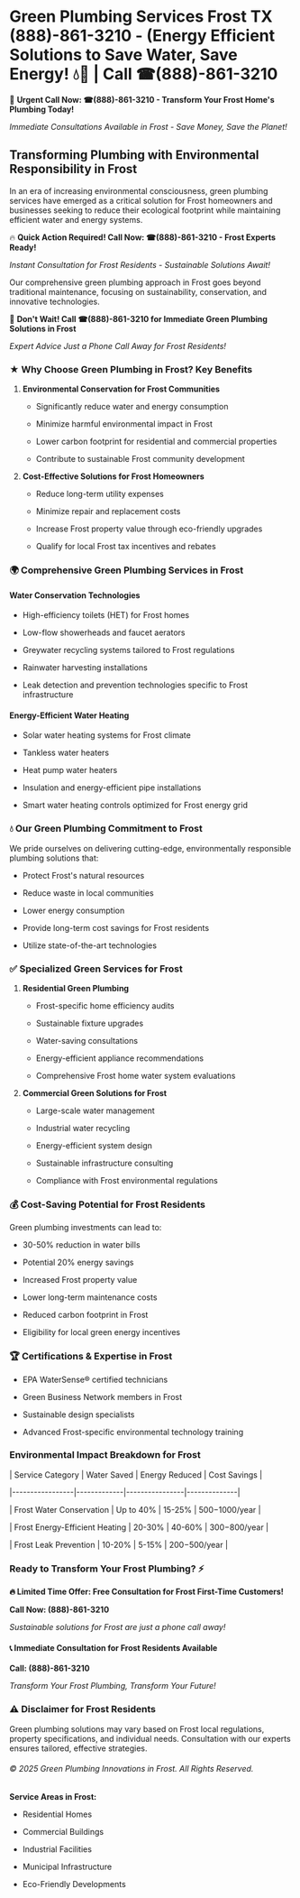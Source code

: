 # Green Plumbing Services Frost TX (888)-861-3210 - (Energy Efficient Solutions to Save Water, Save Energy! 💧🌿 | Call ☎(888)-861-3210

🚨 **Urgent Call Now: ☎(888)-861-3210 - Transform Your Frost Home's Plumbing Today!**
*Immediate Consultations Available in Frost - Save Money, Save the Planet!*

## Transforming Plumbing with Environmental Responsibility in Frost

In an era of increasing environmental consciousness, green plumbing services have emerged as a critical solution for Frost homeowners and businesses seeking to reduce their ecological footprint while maintaining efficient water and energy systems. 

🔥 **Quick Action Required! Call Now: ☎(888)-861-3210 - Frost Experts Ready!**
*Instant Consultation for Frost Residents - Sustainable Solutions Await!*

Our comprehensive green plumbing approach in Frost goes beyond traditional maintenance, focusing on sustainability, conservation, and innovative technologies.

🚨 **Don't Wait! Call ☎(888)-861-3210 for Immediate Green Plumbing Solutions in Frost**
*Expert Advice Just a Phone Call Away for Frost Residents!*

### ★ Why Choose Green Plumbing in Frost? Key Benefits

1. **Environmental Conservation for Frost Communities** 
   - Significantly reduce water and energy consumption
   - Minimize harmful environmental impact in Frost
   - Lower carbon footprint for residential and commercial properties
   - Contribute to sustainable Frost community development

2. **Cost-Effective Solutions for Frost Homeowners** 
   - Reduce long-term utility expenses
   - Minimize repair and replacement costs
   - Increase Frost property value through eco-friendly upgrades
   - Qualify for local Frost tax incentives and rebates

### 🌍 Comprehensive Green Plumbing Services in Frost

#### Water Conservation Technologies
- High-efficiency toilets (HET) for Frost homes
- Low-flow showerheads and faucet aerators
- Greywater recycling systems tailored to Frost regulations
- Rainwater harvesting installations
- Leak detection and prevention technologies specific to Frost infrastructure

#### Energy-Efficient Water Heating
- Solar water heating systems for Frost climate
- Tankless water heaters
- Heat pump water heaters
- Insulation and energy-efficient pipe installations
- Smart water heating controls optimized for Frost energy grid

### 💧 Our Green Plumbing Commitment to Frost

We pride ourselves on delivering cutting-edge, environmentally responsible plumbing solutions that:
- Protect Frost's natural resources
- Reduce waste in local communities
- Lower energy consumption
- Provide long-term cost savings for Frost residents
- Utilize state-of-the-art technologies

### ✅ Specialized Green Services for Frost

1. **Residential Green Plumbing**
   - Frost-specific home efficiency audits
   - Sustainable fixture upgrades
   - Water-saving consultations
   - Energy-efficient appliance recommendations
   - Comprehensive Frost home water system evaluations

2. **Commercial Green Solutions for Frost**
   - Large-scale water management
   - Industrial water recycling
   - Energy-efficient system design
   - Sustainable infrastructure consulting
   - Compliance with Frost environmental regulations

### 💰 Cost-Saving Potential for Frost Residents

Green plumbing investments can lead to:
- 30-50% reduction in water bills
- Potential 20% energy savings
- Increased Frost property value
- Lower long-term maintenance costs
- Reduced carbon footprint in Frost
- Eligibility for local green energy incentives

### 🏆 Certifications & Expertise in Frost

- EPA WaterSense® certified technicians
- Green Business Network members in Frost
- Sustainable design specialists
- Advanced Frost-specific environmental technology training

### Environmental Impact Breakdown for Frost

| Service Category | Water Saved | Energy Reduced | Cost Savings |
|-----------------|-------------|----------------|--------------|
| Frost Water Conservation | Up to 40% | 15-25% | $500-$1000/year |
| Frost Energy-Efficient Heating | 20-30% | 40-60% | $300-$800/year |
| Frost Leak Prevention | 10-20% | 5-15% | $200-$500/year |

### Ready to Transform Your Frost Plumbing? ⚡

**🔥 Limited Time Offer: Free Consultation for Frost First-Time Customers!**

**Call Now: (888)-861-3210**
*Sustainable solutions for Frost are just a phone call away!*

#### 📞 Immediate Consultation for Frost Residents Available

**Call: (888)-861-3210**
*Transform Your Frost Plumbing, Transform Your Future!*

### ⚠️ Disclaimer for Frost Residents

Green plumbing solutions may vary based on Frost local regulations, property specifications, and individual needs. Consultation with our experts ensures tailored, effective strategies.

###### © 2025 Green Plumbing Innovations in Frost. All Rights Reserved.

**Service Areas in Frost:** 
- Residential Homes
- Commercial Buildings
- Industrial Facilities
- Municipal Infrastructure
- Eco-Friendly Developments
